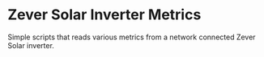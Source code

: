 # Zever Solar Inverter Metrics
Simple scripts that reads various metrics from a network connected Zever Solar inverter. 
